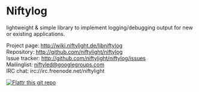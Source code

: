 Niftylog
========

lightweight & simple library to implement logging/debugging output for new or
existing applications.



Project page:	http://wiki.niftylight.de/libniftylog  
Repository:	http://github.com/niftylight/niftylog  
Issue tracker:	http://github.com/niftylight/niftylog/issues  
Mailinglist:	niftyled@googlegroups.com  
IRC chat:	irc://irc.freenode.net/niftylight   

[![Flattr this git repo](http://api.flattr.com/button/flattr-badge-large.png)](https://flattr.com/thing/1345750/niftyled)


